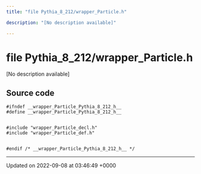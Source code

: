 ```yaml
---
title: "file Pythia_8_212/wrapper_Particle.h"

description: "[No description available]"

---
```


# file Pythia_8_212/wrapper_Particle.h

[No description available]




## Source code

```
#ifndef __wrapper_Particle_Pythia_8_212_h__
#define __wrapper_Particle_Pythia_8_212_h__


#include "wrapper_Particle_decl.h"
#include "wrapper_Particle_def.h"


#endif /* __wrapper_Particle_Pythia_8_212_h__ */
```


-------------------------------

Updated on 2022-09-08 at 03:46:49 +0000
